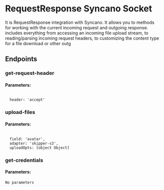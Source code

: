 # RequestResponse Syncano Socket

It is RequestResponse integration with Syncano. It allows you to methods for working with the current incoming request and outgoing response.  includes everything from accessing an incoming file upload stream, to reading/parsing incoming request headers, to customizing the content type for a file download or other outg

## Endpoints

### get-request-header

#### Parameters:
```

  header: 'accept'
```


### upload-files

#### Parameters:
```

  field: 'avatar',
  adapter: 'skipper-s3',
  uploadOpts: [object Object]
```


### get-credentials

#### Parameters:
```
No parameters
```

